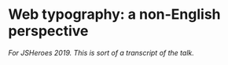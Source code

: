 # Web typography: a non-English perspective

*For JSHeroes 2019. This is sort of a transcript of the talk.*
